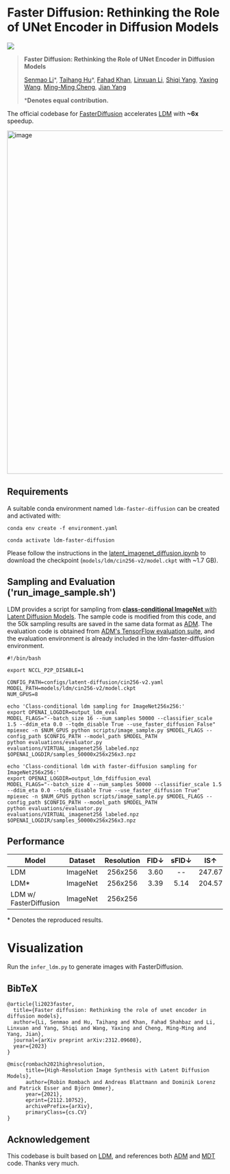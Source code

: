 # Faster Diffusion: Rethinking the Role of UNet Encoder in Diffusion Models

<a href='https://arxiv.org/abs/2312.09608'><img src='https://img.shields.io/badge/ArXiv-2306.05414-red'></a>

> **Faster Diffusion: Rethinking the Role of UNet Encoder in Diffusion Models**
>
> [Senmao Li](https://github.com/sen-mao)\*, [Taihang Hu](https://github.com/hutaiHang)\*, [Fahad Khan](https://sites.google.com/view/fahadkhans/home), [Linxuan Li](https://github.com/Potato-lover), [Shiqi Yang](https://www.shiqiyang.xyz/), [Yaxing Wang](https://yaxingwang.netlify.app/author/yaxing-wang/), [Ming-Ming Cheng](https://mmcheng.net/), [Jian Yang](https://scholar.google.com.hk/citations?user=6CIDtZQAAAAJ&hl=en)
>
> ***Denotes equal contribution.**

The official codebase for [FasterDiffusion](https://arxiv.org/abs/2312.09608) accelerates [LDM](https://github.com/CompVis/latent-diffusion/tree/main) with **~6x** speedup.

[//]: # (## Introduction)

<img width="800" alt="image" src="assets/infer_ldm.jpg">

## Requirements

A suitable conda environment named `ldm-faster-diffusion` can be created
and activated with:

```
conda env create -f environment.yaml

conda activate ldm-faster-diffusion
```

Please follow the instructions in the [latent_imagenet_diffusion.ipynb](https://github.com/CompVis/latent-diffusion/blob/main/scripts/latent_imagenet_diffusion.ipynb) to download the checkpoint (`models/ldm/cin256-v2/model.ckpt` with ~1.7 GB).

## Sampling and Evaluation ('run_image_sample.sh')

LDM provides a script for sampling from [**class-conditional ImageNet** with Latent Diffusion Models](https://github.com/CompVis/latent-diffusion/blob/main/scripts/latent_imagenet_diffusion.ipynb).
The sample code is modified from this code, and the 50k sampling results are saved in the same data format as [ADM](https://github.com/openai/guided-diffusion/blob/main/scripts/classifier_sample.py).
The evaluation code is obtained from [ADM's TensorFlow evaluation suite](https://github.com/openai/guided-diffusion/tree/main/evaluations), and the evaluation environment is already included in the ldm-faster-diffusion environment.

```shell
#!/bin/bash

export NCCL_P2P_DISABLE=1

CONFIG_PATH=configs/latent-diffusion/cin256-v2.yaml
MODEL_PATH=models/ldm/cin256-v2/model.ckpt
NUM_GPUS=8

echo 'Class-conditional ldm sampling for ImageNet256x256:'
export OPENAI_LOGDIR=output_ldm_eval
MODEL_FLAGS="--batch_size 16 --num_samples 50000 --classifier_scale 1.5 --ddim_eta 0.0 --tqdm_disable True --use_faster_diffusion False"
mpiexec -n $NUM_GPUS python scripts/image_sample.py $MODEL_FLAGS --config_path $CONFIG_PATH --model_path $MODEL_PATH
python evaluations/evaluator.py evaluations/VIRTUAL_imagenet256_labeled.npz $OPENAI_LOGDIR/samples_50000x256x256x3.npz

echo 'Class-conditional ldm with faster-diffusion sampling for ImageNet256x256:'
export OPENAI_LOGDIR=output_ldm_fdiffusion_eval
MODEL_FLAGS="--batch_size 4 --num_samples 50000 --classifier_scale 1.5 --ddim_eta 0.0 --tqdm_disable True --use_faster_diffusion True"
mpiexec -n $NUM_GPUS python scripts/image_sample.py $MODEL_FLAGS --config_path $CONFIG_PATH --model_path $MODEL_PATH
python evaluations/evaluator.py evaluations/VIRTUAL_imagenet256_labeled.npz $OPENAI_LOGDIR/samples_50000x256x256x3.npz

```

## Performance

| Model                  | Dataset | Resolution  | FID&darr; | sFID&darr; | IS&uarr; | Precision&uarr; | Recall&uarr; | s/image&darr; |
|------------------------|:--------:|:---------:|:---------:|:----:|:--------:|:---------------:|:------------:|:-------:|
| LDM                    | ImageNet |  256x256  |   3.60    |  --  |  247.67  |      0.870      |    0.480     |   --    |
| LDM*                   | ImageNet | 256x256 |   3.39    | 5.14 |  204.57  |      0.825      |    0.534     |  7.951  |
| LDM w/ FasterDiffusion | ImageNet | 256x256  |           |      |          |                 |              |         |

\* Denotes the reproduced results.

# Visualization

Run the `infer_ldm.py` to generate images with FasterDiffusion.

## BibTeX

```
@article{li2023faster,
  title={Faster diffusion: Rethinking the role of unet encoder in diffusion models},
  author={Li, Senmao and Hu, Taihang and Khan, Fahad Shahbaz and Li, Linxuan and Yang, Shiqi and Wang, Yaxing and Cheng, Ming-Ming and Yang, Jian},
  journal={arXiv preprint arXiv:2312.09608},
  year={2023}
}

@misc{rombach2021highresolution,
      title={High-Resolution Image Synthesis with Latent Diffusion Models}, 
      author={Robin Rombach and Andreas Blattmann and Dominik Lorenz and Patrick Esser and Björn Ommer},
      year={2021},
      eprint={2112.10752},
      archivePrefix={arXiv},
      primaryClass={cs.CV}
}
```

## Acknowledgement

This codebase is built based on [LDM](https://github.com/CompVis/latent-diffusion/tree/main), and references both [ADM](https://github.com/openai/guided-diffusion/tree/main) and [MDT](https://github.com/sail-sg/MDT/tree/main) code. Thanks very much.



